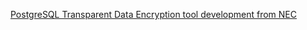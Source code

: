 [PostgreSQL Transparent Data Encryption tool development from NEC](https://github.com/nec-postgres/tdeforpg)
